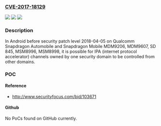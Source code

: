 ### [CVE-2017-18129](https://cve.mitre.org/cgi-bin/cvename.cgi?name=CVE-2017-18129)
![](https://img.shields.io/static/v1?label=Product&message=Snapdragon%20Automobile%2C%20Snapdragon%20Mobile&color=blue)
![](https://img.shields.io/static/v1?label=Version&message=n%2Fa&color=blue)
![](https://img.shields.io/static/v1?label=Vulnerability&message=Improper%20Access%20Control%20in%20TrustZone.&color=brighgreen)

### Description

In Android before security patch level 2018-04-05 on Qualcomm Snapdragon Automobile and Snapdragon Mobile MDM9206, MDM9607, SD 845, MSM8996, MSM8998, it is possible for IPA (internet protocol accelerator) channels owned by one security domain to be controlled from other domains.

### POC

#### Reference
- http://www.securityfocus.com/bid/103671

#### Github
No PoCs found on GitHub currently.

